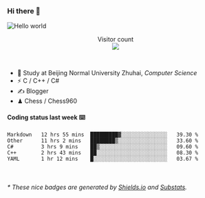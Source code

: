 ### Hi there 👋


<img src="https://raw.githubusercontent.com/sagar-viradiya/sagar-viradiya/master/resources/banner.png" alt="Hello world">
<p align="center"> 
  Visitor count<br/>
  <img src="https://profile-counter.glitch.me/youszoe/count.svg" />
</p>

<br/>


- 🍻  Study at Beijing Normal University Zhuhai, _Computer Science_
- ⚡  C / C++ / C#
- ✍️  Blogger
- ♟  Chess / Chess960 


#### Coding status last week ⌨️

<!--START_SECTION:waka-->
```text
Markdown   12 hrs 55 mins  █████████▓░░░░░░░░░░░░░░░   39.30 % 
Other      11 hrs 2 mins   ████████▒░░░░░░░░░░░░░░░░   33.60 % 
C#         3 hrs 9 mins    ██▒░░░░░░░░░░░░░░░░░░░░░░   09.60 % 
C++        2 hrs 43 mins   ██░░░░░░░░░░░░░░░░░░░░░░░   08.30 % 
YAML       1 hr 12 mins    █░░░░░░░░░░░░░░░░░░░░░░░░   03.67 % 
```
<!--END_SECTION:waka-->

<br/>
<center><img src="http://ghchart.rshah.org/409ba5/yousazoe" alt="" /></center>


<h6>* These nice badges are generated by <a href="https://shields.io/">Shields.io</a> and <a href="https://github.com/spencerwooo/Substats">Substats</a>.</h6>
